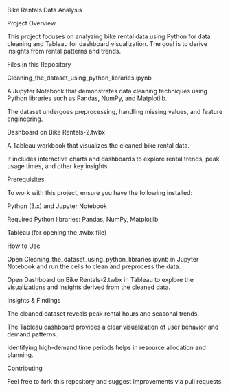 Bike Rentals Data Analysis

Project Overview

This project focuses on analyzing bike rental data using Python for data cleaning and Tableau for dashboard visualization. The goal is to derive insights from rental patterns and trends.

Files in this Repository

Cleaning_the_dataset_using_python_libraries.ipynb

A Jupyter Notebook that demonstrates data cleaning techniques using Python libraries such as Pandas, NumPy, and Matplotlib.

The dataset undergoes preprocessing, handling missing values, and feature engineering.

Dashboard on Bike Rentals-2.twbx

A Tableau workbook that visualizes the cleaned bike rental data.

It includes interactive charts and dashboards to explore rental trends, peak usage times, and other key insights.

Prerequisites

To work with this project, ensure you have the following installed:

Python (3.x) and Jupyter Notebook

Required Python libraries: Pandas, NumPy, Matplotlib

Tableau (for opening the .twbx file)

How to Use

Open Cleaning_the_dataset_using_python_libraries.ipynb in Jupyter Notebook and run the cells to clean and preprocess the data.

Open Dashboard on Bike Rentals-2.twbx in Tableau to explore the visualizations and insights derived from the cleaned data.

Insights & Findings

The cleaned dataset reveals peak rental hours and seasonal trends.

The Tableau dashboard provides a clear visualization of user behavior and demand patterns.

Identifying high-demand time periods helps in resource allocation and planning.

Contributing

Feel free to fork this repository and suggest improvements via pull requests.
